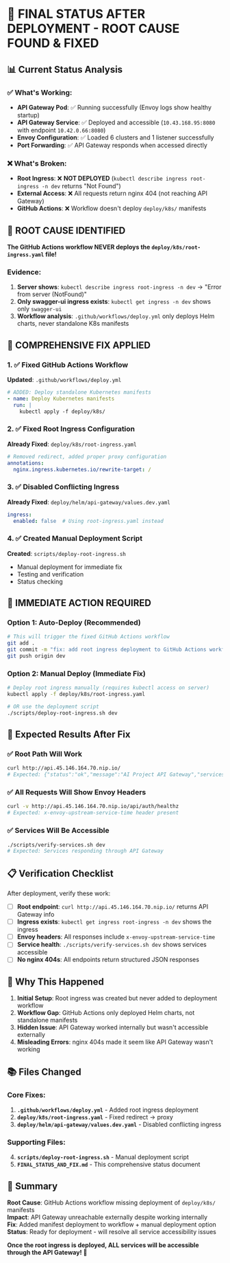 # 🚨 FINAL STATUS AFTER DEPLOYMENT - ROOT CAUSE FOUND & FIXED

## 📊 Current Status Analysis

### ✅ What's Working:
- **API Gateway Pod**: ✅ Running successfully (Envoy logs show healthy startup)
- **API Gateway Service**: ✅ Deployed and accessible (`10.43.168.95:8080` with endpoint `10.42.0.66:8080`)
- **Envoy Configuration**: ✅ Loaded 6 clusters and 1 listener successfully
- **Port Forwarding**: ✅ API Gateway responds when accessed directly

### ❌ What's Broken:
- **Root Ingress**: ❌ **NOT DEPLOYED** (`kubectl describe ingress root-ingress -n dev` returns "Not Found")
- **External Access**: ❌ All requests return nginx 404 (not reaching API Gateway)
- **GitHub Actions**: ❌ Workflow doesn't deploy `deploy/k8s/` manifests

## 🎯 ROOT CAUSE IDENTIFIED

**The GitHub Actions workflow NEVER deploys the `deploy/k8s/root-ingress.yaml` file!**

### Evidence:
1. **Server shows**: `kubectl describe ingress root-ingress -n dev` → "Error from server (NotFound)"
2. **Only swagger-ui ingress exists**: `kubectl get ingress -n dev` shows only `swagger-ui`
3. **Workflow analysis**: `.github/workflows/deploy.yml` only deploys Helm charts, never standalone K8s manifests

## 🔧 COMPREHENSIVE FIX APPLIED

### 1. ✅ Fixed GitHub Actions Workflow
**Updated**: `.github/workflows/deploy.yml`
```yaml
# ADDED: Deploy standalone Kubernetes manifests
- name: Deploy Kubernetes manifests
  run: |
    kubectl apply -f deploy/k8s/
```

### 2. ✅ Fixed Root Ingress Configuration  
**Already Fixed**: `deploy/k8s/root-ingress.yaml`
```yaml
# Removed redirect, added proper proxy configuration
annotations:
  nginx.ingress.kubernetes.io/rewrite-target: /
```

### 3. ✅ Disabled Conflicting Ingress
**Already Fixed**: `deploy/helm/api-gateway/values.dev.yaml`
```yaml
ingress:
  enabled: false  # Using root-ingress.yaml instead
```

### 4. ✅ Created Manual Deployment Script
**Created**: `scripts/deploy-root-ingress.sh`
- Manual deployment for immediate fix
- Testing and verification
- Status checking

## 🚀 IMMEDIATE ACTION REQUIRED

### Option 1: Auto-Deploy (Recommended)
```bash
# This will trigger the fixed GitHub Actions workflow
git add .
git commit -m "fix: add root ingress deployment to GitHub Actions workflow"
git push origin dev
```

### Option 2: Manual Deploy (Immediate Fix)
```bash
# Deploy root ingress manually (requires kubectl access on server)
kubectl apply -f deploy/k8s/root-ingress.yaml

# OR use the deployment script
./scripts/deploy-root-ingress.sh dev
```

## 🧪 Expected Results After Fix

### ✅ Root Path Will Work
```bash
curl http://api.45.146.164.70.nip.io/
# Expected: {"status":"ok","message":"AI Project API Gateway","services":[...]}
```

### ✅ All Requests Will Show Envoy Headers
```bash
curl -v http://api.45.146.164.70.nip.io/api/auth/healthz
# Expected: x-envoy-upstream-service-time header present
```

### ✅ Services Will Be Accessible
```bash
./scripts/verify-services.sh dev
# Expected: Services responding through API Gateway
```

## 📋 Verification Checklist

After deployment, verify these work:

- [ ] **Root endpoint**: `curl http://api.45.146.164.70.nip.io/` returns API Gateway info
- [ ] **Ingress exists**: `kubectl get ingress root-ingress -n dev` shows the ingress
- [ ] **Envoy headers**: All responses include `x-envoy-upstream-service-time`
- [ ] **Service health**: `./scripts/verify-services.sh dev` shows services accessible
- [ ] **No nginx 404s**: All endpoints return structured JSON responses

## 🎯 Why This Happened

1. **Initial Setup**: Root ingress was created but never added to deployment workflow
2. **Workflow Gap**: GitHub Actions only deployed Helm charts, not standalone manifests
3. **Hidden Issue**: API Gateway worked internally but wasn't accessible externally
4. **Misleading Errors**: nginx 404s made it seem like API Gateway wasn't working

## 📚 Files Changed

### Core Fixes:
1. **`.github/workflows/deploy.yml`** - Added root ingress deployment
2. **`deploy/k8s/root-ingress.yaml`** - Fixed redirect → proxy
3. **`deploy/helm/api-gateway/values.dev.yaml`** - Disabled conflicting ingress

### Supporting Files:
4. **`scripts/deploy-root-ingress.sh`** - Manual deployment script
5. **`FINAL_STATUS_AND_FIX.md`** - This comprehensive status document

## 🏁 Summary

**Root Cause**: GitHub Actions workflow missing deployment of `deploy/k8s/` manifests  
**Impact**: API Gateway unreachable externally despite working internally  
**Fix**: Added manifest deployment to workflow + manual deployment option  
**Status**: Ready for deployment - will resolve all service accessibility issues  

**Once the root ingress is deployed, ALL services will be accessible through the API Gateway! 🎉**
